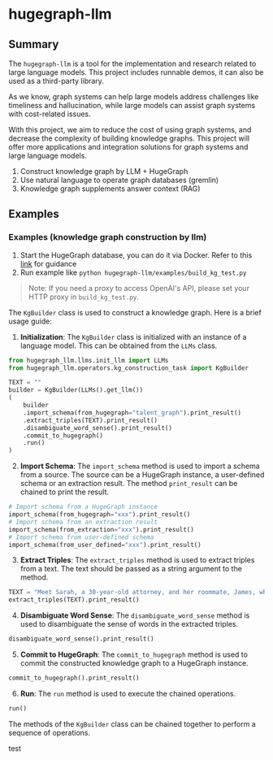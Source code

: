 # hugegraph-llm

## Summary

The `hugegraph-llm` is a tool for the implementation and research related to large language models.
This project includes runnable demos, it can also be used as a third-party library.

As we know, graph systems can help large models address challenges like timeliness and hallucination,
while large models can assist graph systems with cost-related issues.

With this project, we aim to reduce the cost of using graph systems, and decrease the complexity of 
building knowledge graphs. This project will offer more applications and integration solutions for 
graph systems and large language models.
1.  Construct knowledge graph by LLM + HugeGraph
2.  Use natural language to operate graph databases (gremlin)
3.  Knowledge graph supplements answer context (RAG)

## Examples

### Examples (knowledge graph construction by llm)

1. Start the HugeGraph database, you can do it via Docker. Refer to this [link](https://hub.docker.com/r/hugegraph/hugegraph) for guidance
2. Run example like `python hugegraph-llm/examples/build_kg_test.py`
 
> Note: If you need a proxy to access OpenAI's API, please set your HTTP proxy in `build_kg_test.py`.

The `KgBuilder` class is used to construct a knowledge graph. Here is a brief usage guide:

1. **Initialization**: The `KgBuilder` class is initialized with an instance of a language model. This can be obtained from the `LLMs` class.

```python
from hugegraph_llm.llms.init_llm import LLMs
from hugegraph_llm.operators.kg_construction_task import KgBuilder

TEXT = ""
builder = KgBuilder(LLMs().get_llm())
(
    builder
    .import_schema(from_hugegraph="talent_graph").print_result()
    .extract_triples(TEXT).print_result()
    .disambiguate_word_sense().print_result()
    .commit_to_hugegraph()
    .run()
)
```

2. **Import Schema**: The `import_schema` method is used to import a schema from a source. The source can be a HugeGraph instance, a user-defined schema or an extraction result. The method `print_result` can be chained to print the result.

```python
# Import schema from a HugeGraph instance
import_schema(from_hugegraph="xxx").print_result()
# Import schema from an extraction result
import_schema(from_extraction="xxx").print_result()
# Import schema from user-defined schema
import_schema(from_user_defined="xxx").print_result()
```

3. **Extract Triples**: The `extract_triples` method is used to extract triples from a text. The text should be passed as a string argument to the method.

```python
TEXT = "Meet Sarah, a 30-year-old attorney, and her roommate, James, whom she's shared a home with since 2010."
extract_triples(TEXT).print_result()
```

4. **Disambiguate Word Sense**: The `disambiguate_word_sense` method is used to disambiguate the sense of words in the extracted triples.

```python
disambiguate_word_sense().print_result()
```

5. **Commit to HugeGraph**: The `commit_to_hugegraph` method is used to commit the constructed knowledge graph to a HugeGraph instance.

```python
commit_to_hugegraph().print_result()
```

6. **Run**: The `run` method is used to execute the chained operations.

```python
run()
```

The methods of the `KgBuilder` class can be chained together to perform a sequence of operations.

test